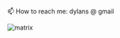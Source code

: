📫 How to reach me: dylans @ gmail

![matrix](https://user-images.githubusercontent.com/13274/140570334-047bc3a5-03f9-4abf-80ad-b72d5ced4060.gif)
